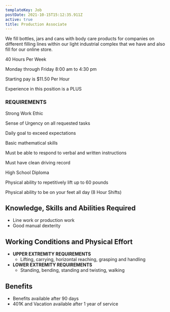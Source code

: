 ```yaml
---
templateKey: Job
postDate: 2021-10-15T15:12:35.911Z
active: true
title: Production Associate
---
```

We fill bottles, jars and cans with body care products for companies on different filling lines within our light industrial complex that we have and also fill for our online store. 

40 Hours Per Week 

Monday through Friday 8:00 am to 4:30 pm 

Starting pay is $11.50 Per Hour 

Experience in this position is a PLUS 

### REQUIREMENTS

Strong Work Ethic 

Sense of Urgency on all requested tasks 

Daily goal to exceed expectations 

Basic mathematical skills 

Must be able to respond to verbal and written instructions 

Must have clean driving record 

High School Diploma 

Physical ability to repetitively lift up to 60 pounds 

Physical ability to be on your feet all day (8 Hour Shifts) 

## Knowledge, Skills and Abilities Required

- Line work or production work
- Good manual dexterity

## Working Conditions and Physical Effort

- **UPPER EXTREMITY REQUIREMENTS**
  - Lifting, carrying, horizontal reaching, grasping and handling
- **LOWER EXTREMITY REQUIREMENTS**
  - Standing, bending, standing and twisting, walking

## Benefits

- Benefits available after 90 days
- 401K and Vacation available after 1 year of service

